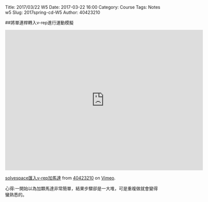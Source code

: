 Title: 2017/03/22 W5
Date: 2017-03-22 16:00
Category: Course
Tags: Notes  w5
Slug: 2017spring-cd-W5
Author: 40423210

##將單連桿轉入v-rep進行運動模擬
<iframe src="https://player.vimeo.com/video/210535267" width="640" height="454" frameborder="0" webkitallowfullscreen mozallowfullscreen allowfullscreen></iframe>
<p><a href="https://vimeo.com/210535267">solvespace匯入v-rep加馬達</a> from <a href="https://vimeo.com/user61434176">40423210</a> on <a href="https://vimeo.com">Vimeo</a>.</p>

<p>心得:一開始以為加顆馬達非常簡單，結果步驟卻是一大堆，可是重複做就會變得蠻熟悉的。</p>
